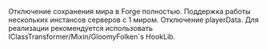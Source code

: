 Отключение сохранения мира в Forge полностью. Поддержка работы нескольких инстансов серверов с 1 миром. Отключение
playerData. Для реализации рекомендуется использовать IClassTransformer/Mixin/GloomyFolken`s HookLib.